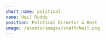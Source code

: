 ```yaml
---
short_name: political
name: Neil Ruddy
position: Political Director & Host
image: /assets/images/staff/Neil.png
---
```


